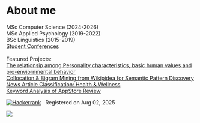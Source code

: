 About me
======================================================================================================================================
MSc Computer Science (2024-2026)
<br />
MSc Applied Psychology (2019-2022)
<br />
BSc Linguistics (2015-2019)
<br />
[Student Conferences](https://linguanet.ru/fakultety-i-instituty/institut-inostrannykh-yazykov-imeni-morisa-toreza/fakultet-angliyskogo-yazyka/studencheskoe-nauchnoe-obshchestvo/arkhiv-meropriyatiy/)
<br />
<br />
Featured Projects:
<br />
[The relationsip among Personality characteristics, basic human values and pro-enviornmental behavior](https://github.com/zettlingzettel/PEB)
<br />
[Collocation & Bigram Mining from Wikipidea for Semantic Pattern Discovery](https://github.com/zettlingzettel/Wiki-NLP)
<br />
[News Article Classification: Health & Wellness](https://github.com/zettlingzettel/News-Classification)
<br />
[Keyword Analysis of AppStore Review](https://github.com/zettlingzettel/UX-Reviews-AppStore)

<p align='left'>
  <a href="https://www.hackerrank.com/profile/anna_smolenova"><img alt="Hackerrank" src="https://img.shields.io/badge/-Hackerrank-2EC866?style=for-the-badge&logo=HackerRank&logoColor=white" /></a>
  &nbsp;
  <span>Registered on Aug 02, 2025</span>
</p>

<img src="https://github-readme-stats.vercel.app/api/top-langs/?username=zettlingzettel&layout=compact&langs_count=8&theme=tokyonight&size_weight=0.5&count_weight=0.5" />
